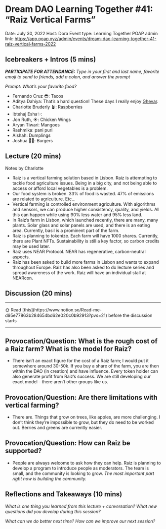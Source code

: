 # Dream DAO Learning Together #41: “Raiz Vertical Farms”

Date: July 30, 2022
Host: Dora
Event type: Learning Together
POAP admin link: https://app.poap.xyz/admin/events/dream-dao-learning-together-41-raiz-vertical-farms-2022

## Icebreakers + Intros (5 mins)

***PARTICIPATE FOR ATTENDANCE:** Type in your first and last name, favorite emoji to send to friends, add a colon, and answer the prompt*

*Prompt: What’s your favorite food?*

- Fernando Cruz 😎: Tacos
- Aditya Dahiya: That’s a hard question! These days I really enjoy [Ghevar](https://en.wikipedia.org/wiki/Ghevar).
- Charlotte Bruderly 🪴: Raspberries
- Ibtehaj Esha✨:
- Jon Ruth, ☀️: Chicken Wings
- Aryan Tiwari: Mangoes
- Rashmika: pani puri
- Aishah: Dumplings
- Joshua ✌🏼: Burgers

## Lecture (20 mins)

Notes by Charlotte

- Raiz is a vertical farming solution based in Lisbon.  Raiz is attempting to tackle food agriculture issues.  Being in a big city, and not being able to access or afford local vegetables is a problem.
- Our food system is broken.  33% of food is wasted.  47% of emissions are related to agriculture.  Etc…
- Vertical farming is controlled environment agriculture.  With algorithms and sensors, we can produce higher consistency, quality, and yields.  All this can happen while using 90% less water and 95% less land.
- In Raiz’s farm in Lisbon, which launched recently, there are many, many plants.  Solar glass and solar panels are used, and there is an eating area.  Currently, basil is a prominent part of the farm.
- Raiz is planning to tokenize.  Each farm will have 1000 shares.  Currently, there are Plant NFTs.  Sustainability is still a key factor, so carbon credits may be used later.
- Raiz uses NEAR Protocol.  NEAR has regenerative, carbon-neutral aspects.
- Raiz has been asked to build more farms in Lisbon and wants to expand throughout Europe.  Raiz has also been asked to do lecture series and spread awareness of the work.  Raiz will have an individual stall at NEARcon.

## Discussion (20 mins)

---

<aside>
🌞 Read [this](https://www.notion.so/Read-me-d95e77863b284654bd62e020c0b92913?pvs=21) before the discussion starts

</aside>

---

## Provocation/Question: What is the rough cost of a Raiz farm?  What is the model for Raiz?

- There isn’t an exact figure for the cost of a Raiz farm; I would put it somewhere around 30-50k.  If you buy a share of the farm, you are then within the DAO (in creation) and have influence.  Every token holder can also generate profit from Raiz’s success.  We are still developing our exact model - there aren’t other groups like us.

## Provocation/Question: Are there limitations with vertical farming?

- There are.  Things that grow on trees, like apples, are more challenging.  I don’t think they’re impossible to grow, but they do need to be worked out.  Berries and greens are currently easier.

## Provocation/Question: How can Raiz be supported?

- People are always welcome to ask how they can help.  Raiz is planning to develop a program to introduce people as moderators.  The team is small, and the community is looking to grow.  *The most important part right now is building the community.*

## Reflections and Takeaways (10 mins)

*What is one thing you learned from this lecture + conversation? What new questions did you develop during this session?*

*What can we do better next time? How can we improve our next session?*
